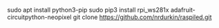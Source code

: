 sudo apt install python3-pip
sudo pip3 install rpi_ws281x adafruit-circuitpython-neopixel
git clone https://github.com/nrdurkin/raspiled.git